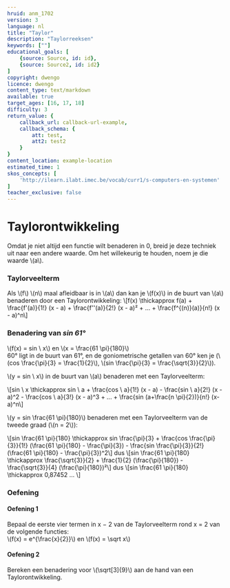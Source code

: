 ```yaml
---
hruid: anm_1702
version: 3
language: nl
title: "Taylor"
description: "Taylorreeksen"
keywords: [""]
educational_goals: [
    {source: Source, id: id}, 
    {source: Source2, id: id2}
]
copyright: dwengo
licence: dwengo
content_type: text/markdown
available: true
target_ages: [16, 17, 18]
difficulty: 3
return_value: {
    callback_url: callback-url-example,
    callback_schema: {
        att: test,
        att2: test2
    }
}
content_location: example-location
estimated_time: 1
skos_concepts: [
    'http://ilearn.ilabt.imec.be/vocab/curr1/s-computers-en-systemen'
]
teacher_exclusive: false
---
```


# Taylorontwikkeling

Omdat je niet altijd een functie wilt benaderen in 0, breid je deze techniek uit naar een andere waarde. Om het willekeurig te houden, noem je die waarde \\(a\\).

### Taylorveelterm
Als \\(f\\) \\(n\\) maal afleidbaar is in \\(a\\) dan kan je \\(f(x)\\) in de buurt van \\(a\\) benaderen door een Taylorontwikkeling:
\\[f(x) \thickapprox f(a)  + \frac{f'(a)}{1!} (x - a) +  \frac{f''(a)}{2!} (x - a)² + ... + \frac{f^{(n)}(a)}{n!} (x - a)^n\\]

### Benadering van *sin 61°*

\\(f(x) = sin \ x\\) en \\(x = \frac{61 \pi}{180}\\)<br>
60° ligt in de buurt van 61°, en de goniometrische getallen van 60° ken je (\\(cos \frac{\pi}{3} = \frac{1}{2}\\), \\(sin \frac{\pi}{3} = \frac{\sqrt{3}}{2}\\)).

\\(y = sin \ x\\) in de buurt van \\(a\\) benaderen met een Taylorveelterm:

\\[sin \ x \thickapprox sin \ a  + \frac{cos \ a}{1!} (x - a) -  \frac{sin \ a}{2!} (x - a)^2 - \frac{cos \ a}{3!} (x - a)^3 + ... + \frac{sin (a+\frac{n \pi}{2})}{n!} (x-a)^n\\]

\\(y = sin \frac{61 \pi}{180}\\) benaderen met een Taylorveelterm van de tweede graad (\\(n = 2\\)):  

\\[sin \frac{61 \pi}{180}  \thickapprox sin \frac{\pi}{3} + \frac{cos \frac{\pi}{3}}{1!} (\frac{61 \pi}{180} - \frac{\pi}{3}) -  \frac{sin \frac{\pi}{3}}{2!} (\frac{61 \pi}{180} - \frac{\pi}{3})^2\\]
dus \\[sin \frac{61 \pi}{180}  \thickapprox \frac{\sqrt{3}}{2} + \frac{1}{2} (\frac{\pi}{180}) -  \frac{\sqrt{3}}{4} (\frac{\pi}{180})²\\]
dus \\[sin \frac{61 \pi}{180}  \thickapprox 0,87452 ... \\]

### Oefening

#### Oefening 1 
Bepaal de eerste vier termen in x − 2 van de Taylorveelterm rond x = 2 van de volgende functies:<br>
\\(f(x) = e^{\frac{x}{2}}\\) en \\(f(x) = \sqrt x\\)

#### Oefening 2
Bereken een benadering voor \\(\sqrt[3]{9}\\)  aan de hand van een Taylorontwikkeling.
